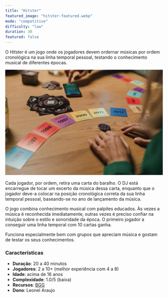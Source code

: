 ```yaml
---
title: "Hitster"
featured_image: "hitster-featured.webp"
mode: "competitive"
difficulty: "low"
duration: 30
featured: false
---
```


O _Hitster_ é um jogo onde os jogadores devem ordernar músicas por ordem cronológica na sua linha temporal pessoal, testando o conhecimento musical de diferentes épocas.

<!--more-->

![Hitster cards and timeline](./hitster-featured.webp)

Cada jogador, por ordem, retira uma carta do baralho. O DJ está encarregue de tocar um excerto da música dessa carta, enquanto que o jogador deve-a colocar na posição cronológica correta da sua linha temporal pessoal, baseando-se no ano de lançamento da música.

O jogo combina conhecimento musical com palpites educados. Às vezes a música é reconhecida imediatamente, outras vezes é preciso confiar na intuição sobre o estilo e sonoridade da época. O primeiro jogador a conseguir uma linha temporal com 10 cartas ganha.

Funciona especialmente bem com grupos que apreciam música e gostam de testar os seus conhecimentos.

### Características

- **Duração**: 20 a 40 minutos
- **Jogadores**: 2 a 10+ (melhor experiência com 4 a 8)
- **Idade**: acima de 16 anos
- **Complexidade**: 1.0/5 (baixa)
- **Recursos**: [BGG](https://boardgamegeek.com/boardgame/374174/hitster)
- **Dono**: Leonel Araujo
